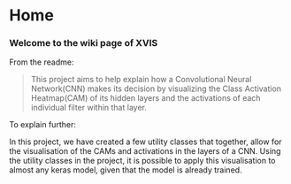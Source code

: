 # Home

### Welcome to the wiki page of XVIS

From the readme:

>This project aims to help explain how a Convolutional Neural Network(CNN) makes its decision by visualizing the Class Activation Heatmap(CAM) of its hidden layers and the activations of each individual filter within that layer.  

To explain further:

In this project, we have created a few utility classes that together, allow for the visualisation of the CAMs and activations in the layers of a CNN. Using the utility classes in the project, it is possible to apply this visualisation to almost any keras model, given that the model is already trained.  


